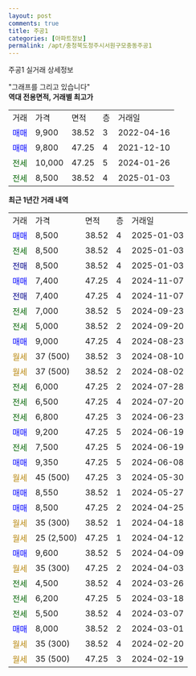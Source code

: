 ```yaml
---
layout: post
comments: true
title: 주공1
categories: [아파트정보]
permalink: /apt/충청북도청주시서원구모충동주공1
---
```


주공1 실거래 상세정보

<script type="text/javascript">
  google.charts.load('current', {'packages':['line', 'corechart']});
  google.charts.setOnLoadCallback(drawChart);

  function drawChart() {
    var data = new google.visualization.DataTable();
    data.addColumn('date', '거래일');
    data.addColumn('number', "매매");
    data.addColumn('number', "전세");
    data.addColumn('number', "전매");

    data.addRows([[new Date(Date.parse("2025-01-03")), 8500, null, null], [new Date(Date.parse("2025-01-03")), null, 8500, null], [new Date(Date.parse("2025-01-03")), null, null, 8500], [new Date(Date.parse("2024-11-07")), 7400, null, null], [new Date(Date.parse("2024-11-07")), null, null, 7400], [new Date(Date.parse("2024-09-23")), null, 7000, null], [new Date(Date.parse("2024-09-20")), null, 5000, null], [new Date(Date.parse("2024-08-23")), 9000, null, null], [new Date(Date.parse("2024-08-10")), null, null, null], [new Date(Date.parse("2024-08-02")), null, null, null], [new Date(Date.parse("2024-07-28")), null, 6000, null], [new Date(Date.parse("2024-07-20")), null, 6500, null], [new Date(Date.parse("2024-06-23")), null, 6800, null], [new Date(Date.parse("2024-06-19")), 9200, null, null], [new Date(Date.parse("2024-06-19")), null, 7500, null], [new Date(Date.parse("2024-06-08")), 9350, null, null], [new Date(Date.parse("2024-05-30")), null, null, null], [new Date(Date.parse("2024-05-27")), 8550, null, null], [new Date(Date.parse("2024-04-25")), 8500, null, null], [new Date(Date.parse("2024-04-18")), null, null, null], [new Date(Date.parse("2024-04-12")), null, null, null], [new Date(Date.parse("2024-04-09")), 9600, null, null], [new Date(Date.parse("2024-04-03")), null, null, null], [new Date(Date.parse("2024-03-26")), null, 4500, null], [new Date(Date.parse("2024-03-18")), null, 6200, null], [new Date(Date.parse("2024-03-07")), null, 5500, null], [new Date(Date.parse("2024-03-01")), 8000, null, null], [new Date(Date.parse("2024-02-20")), null, null, null], [new Date(Date.parse("2024-02-19")), null, null, null]]);

    var options = {
      hAxis: {
        format: 'yyyy/MM/dd'
      },    
      lineWidth: 0,
      pointsVisible: true,    
      title: '최근 1년간 유형별 실거래가 분포',
      legend: { position: 'bottom' }
    };

    var formatter = new google.visualization.NumberFormat({pattern:'###,###'} );
    formatter.format(data, 1);
    formatter.format(data, 2);
    
    setTimeout(function() {
        var chart = new google.visualization.LineChart(document.getElementById('columnchart_material'));
        chart.draw(data, (options));
        document.getElementById('loading').style.display = 'none';
    }, 200);
  }
</script>


<div id="loading" style="z-index:20; display: block; margin-left: 0px">"그래프를 그리고 있습니다"</div>
<div id="columnchart_material" style="width: 95%; margin-left: 0px; display: block"></div>
<!-- contents start -->
<b>역대 전용면적, 거래별 최고가</b>
<table class="sortable">
    <tr>
      <td>거래</td>
      <td>가격</td>
      <td>면적</td>
      <td>층</td>
      <td>거래일</td>
    </tr>
        <tr>
          <td><a style="color: blue">매매</a></td>
          <td>9,900</td>
          <td>38.52</td>
          <td>3</td>
          <td>2022-04-16</td>
        </tr>            <tr>
          <td><a style="color: blue">매매</a></td>
          <td>9,800</td>
          <td>47.25</td>
          <td>4</td>
          <td>2021-12-10</td>
        </tr>        
        <tr>
              <td><a style="color: darkgreen">전세</a></td>
              <td>10,000</td>
              <td>47.25</td>
              <td>5</td>
              <td>2024-01-26</td>
            </tr>            <tr>
              <td><a style="color: darkgreen">전세</a></td>
              <td>8,500</td>
              <td>38.52</td>
              <td>4</td>
              <td>2025-01-03</td>
            </tr>        
    
</table>

<b>최근 1년간 거래 내역</b>

<table class="sortable">
    <tr>
      <td>거래</td>
      <td>가격</td>
      <td>면적</td>
      <td>층</td>
      <td>거래일</td>
    </tr>
    <tr>
      <td><a style="color: blue">매매</a></td>
      <td>8,500</td>
      <td>38.52</td>
      <td>4</td>
      <td>2025-01-03</td>
    </tr>          <tr>
      <td><a style="color: darkgreen">전세</a></td>
      <td>8,500</td>
      <td>38.52</td>
      <td>4</td>
      <td>2025-01-03</td>
    </tr>          <tr>
      <td><a style="color: darkblue">전매</a></td>
      <td>8,500</td>
      <td>38.52</td>
      <td>4</td>
      <td>2025-01-03</td>
    </tr>          <tr>
      <td><a style="color: blue">매매</a></td>
      <td>7,400</td>
      <td>47.25</td>
      <td>4</td>
      <td>2024-11-07</td>
    </tr>          <tr>
      <td><a style="color: darkblue">전매</a></td>
      <td>7,400</td>
      <td>47.25</td>
      <td>4</td>
      <td>2024-11-07</td>
    </tr>          <tr>
      <td><a style="color: darkgreen">전세</a></td>
      <td>7,000</td>
      <td>38.52</td>
      <td>5</td>
      <td>2024-09-23</td>
    </tr>          <tr>
      <td><a style="color: darkgreen">전세</a></td>
      <td>5,000</td>
      <td>38.52</td>
      <td>2</td>
      <td>2024-09-20</td>
    </tr>          <tr>
      <td><a style="color: blue">매매</a></td>
      <td>9,000</td>
      <td>47.25</td>
      <td>4</td>
      <td>2024-08-23</td>
    </tr>          <tr>
      <td><a style="color: darkgoldenrod">월세</a></td>
      <td>37 (500)</td>
      <td>38.52</td>
      <td>3</td>
      <td>2024-08-10</td>
    </tr>          <tr>
      <td><a style="color: darkgoldenrod">월세</a></td>
      <td>37 (500)</td>
      <td>38.52</td>
      <td>2</td>
      <td>2024-08-02</td>
    </tr>          <tr>
      <td><a style="color: darkgreen">전세</a></td>
      <td>6,000</td>
      <td>47.25</td>
      <td>2</td>
      <td>2024-07-28</td>
    </tr>          <tr>
      <td><a style="color: darkgreen">전세</a></td>
      <td>6,500</td>
      <td>47.25</td>
      <td>4</td>
      <td>2024-07-20</td>
    </tr>          <tr>
      <td><a style="color: darkgreen">전세</a></td>
      <td>6,800</td>
      <td>47.25</td>
      <td>3</td>
      <td>2024-06-23</td>
    </tr>          <tr>
      <td><a style="color: blue">매매</a></td>
      <td>9,200</td>
      <td>47.25</td>
      <td>5</td>
      <td>2024-06-19</td>
    </tr>          <tr>
      <td><a style="color: darkgreen">전세</a></td>
      <td>7,500</td>
      <td>47.25</td>
      <td>5</td>
      <td>2024-06-19</td>
    </tr>          <tr>
      <td><a style="color: blue">매매</a></td>
      <td>9,350</td>
      <td>47.25</td>
      <td>5</td>
      <td>2024-06-08</td>
    </tr>          <tr>
      <td><a style="color: darkgoldenrod">월세</a></td>
      <td>45 (500)</td>
      <td>47.25</td>
      <td>3</td>
      <td>2024-05-30</td>
    </tr>          <tr>
      <td><a style="color: blue">매매</a></td>
      <td>8,550</td>
      <td>38.52</td>
      <td>1</td>
      <td>2024-05-27</td>
    </tr>          <tr>
      <td><a style="color: blue">매매</a></td>
      <td>8,500</td>
      <td>47.25</td>
      <td>2</td>
      <td>2024-04-25</td>
    </tr>          <tr>
      <td><a style="color: darkgoldenrod">월세</a></td>
      <td>35 (300)</td>
      <td>38.52</td>
      <td>1</td>
      <td>2024-04-18</td>
    </tr>          <tr>
      <td><a style="color: darkgoldenrod">월세</a></td>
      <td>25 (2,500)</td>
      <td>47.25</td>
      <td>1</td>
      <td>2024-04-12</td>
    </tr>          <tr>
      <td><a style="color: blue">매매</a></td>
      <td>9,600</td>
      <td>38.52</td>
      <td>5</td>
      <td>2024-04-09</td>
    </tr>          <tr>
      <td><a style="color: darkgoldenrod">월세</a></td>
      <td>35 (300)</td>
      <td>47.25</td>
      <td>2</td>
      <td>2024-04-03</td>
    </tr>          <tr>
      <td><a style="color: darkgreen">전세</a></td>
      <td>4,500</td>
      <td>38.52</td>
      <td>4</td>
      <td>2024-03-26</td>
    </tr>          <tr>
      <td><a style="color: darkgreen">전세</a></td>
      <td>6,200</td>
      <td>47.25</td>
      <td>5</td>
      <td>2024-03-18</td>
    </tr>          <tr>
      <td><a style="color: darkgreen">전세</a></td>
      <td>5,500</td>
      <td>38.52</td>
      <td>4</td>
      <td>2024-03-07</td>
    </tr>          <tr>
      <td><a style="color: blue">매매</a></td>
      <td>8,000</td>
      <td>38.52</td>
      <td>2</td>
      <td>2024-03-01</td>
    </tr>          <tr>
      <td><a style="color: darkgoldenrod">월세</a></td>
      <td>35 (300)</td>
      <td>38.52</td>
      <td>4</td>
      <td>2024-02-20</td>
    </tr>          <tr>
      <td><a style="color: darkgoldenrod">월세</a></td>
      <td>35 (500)</td>
      <td>47.25</td>
      <td>3</td>
      <td>2024-02-19</td>
    </tr>      </table>
<!-- contents end -->    

